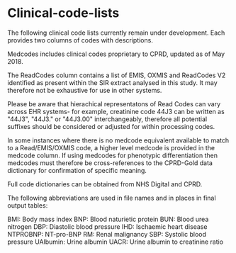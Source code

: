 # Clinical-code-lists

The following clinical code lists currently remain under development. Each provides two columns of codes with descriptions. 

Medcodes includes clinical codes proprietary to CPRD, updated as of May 2018. 

The ReadCodes column contains a list of EMIS, OXMIS and ReadCodes V2 identified as present within the SIR extract analysed in this study. It may therefore not be exhaustive for use in other systems. 

Please be aware that hierachical representatons of Read Codes can vary across EHR systems- for example, creatinine code 44J3 can be written as "44J3", "44J3." or "44J3.00" interchangeably, therefore all potential suffixes should be considered or adjusted for within processing codes.

In some instances where there is no medcode equivalent available to match to a Read/EMIS/OXMIS code, a higher level medcode is provided in the medcode column. If using medcodes for phenotypic differentiation then medcodes must therefore be cross-references to the CPRD-Gold data dictionary for confirmation of specific meaning.

Full code dictionaries can be obtained from NHS Digital and CPRD.

The following abbreviations are used in file names and in places in final output tables:

BMI: Body mass index
BNP: Blood naturietic protein
BUN: Blood urea nitrogen
DBP: Diastolic blood pressure
IHD: Ischaemic heart disease
NTPROBNP: NT-pro-BNP
RM: Renal malignancy
SBP: Systolic blood pressure
UAlbumin: Urine albumin
UACR: Urine albumin to creatinine ratio
